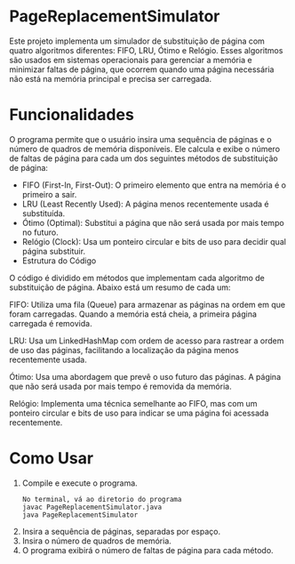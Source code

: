 # PageReplacementSimulator

Este projeto implementa um simulador de substituição de página com quatro algoritmos diferentes: FIFO, LRU, Ótimo e Relógio. Esses algoritmos são usados em sistemas operacionais para gerenciar a memória e minimizar faltas de página, que ocorrem quando uma página necessária não está na memória principal e precisa ser carregada.

# Funcionalidades

O programa permite que o usuário insira uma sequência de páginas e o número de quadros de memória disponíveis. Ele calcula e exibe o número de faltas de página para cada um dos seguintes métodos de substituição de página:

* FIFO (First-In, First-Out): O primeiro elemento que entra na memória é o primeiro a sair.
* LRU (Least Recently Used): A página menos recentemente usada é substituída.
* Ótimo (Optimal): Substitui a página que não será usada por mais tempo no futuro.
* Relógio (Clock): Usa um ponteiro circular e bits de uso para decidir qual página substituir.
* Estrutura do Código

O código é dividido em métodos que implementam cada algoritmo de substituição de página. Abaixo está um resumo de cada um:

FIFO: Utiliza uma fila (Queue) para armazenar as páginas na ordem em que foram carregadas. Quando a memória está cheia, a primeira página carregada é removida.

LRU: Usa um LinkedHashMap com ordem de acesso para rastrear a ordem de uso das páginas, facilitando a localização da página menos recentemente usada.

Ótimo: Usa uma abordagem que prevê o uso futuro das páginas. A página que não será usada por mais tempo é removida da memória.

Relógio: Implementa uma técnica semelhante ao FIFO, mas com um ponteiro circular e bits de uso para indicar se uma página foi acessada recentemente.

# Como Usar
1. Compile e execute o programa.
   ```
   No terminal, vá ao diretorio do programa
   javac PageReplacementSimulator.java
   java PageReplacementSimulator
   ```
3. Insira a sequência de páginas, separadas por espaço.
4. Insira o número de quadros de memória.
5. O programa exibirá o número de faltas de página para cada método.
